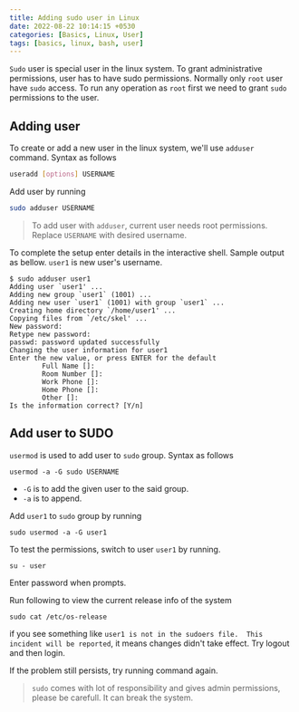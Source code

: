 ```yaml
---
title: Adding sudo user in Linux
date: 2022-08-22 10:14:15 +0530
categories: [Basics, Linux, User]
tags: [basics, linux, bash, user]
---
```


`Sudo` user is special user in the linux system. To grant administrative permissions, user has to have sudo permissions. Normally only `root` user have `sudo` access. To run any operation as `root` first we need to grant `sudo` permissions to the user.

## Adding user

To create or add a new user in the linux system, we'll use `adduser` command. Syntax as follows

```bash
useradd [options] USERNAME
```

Add user by running

```bash
sudo adduser USERNAME
```

> To add user with `adduser`, current user needs root permissions.
> Replace `USERNAME` with desired username.

To complete the setup enter details in the interactive shell. Sample output as bellow. `user1` is new user's username.

```shell
$ sudo adduser user1
Adding user `user1' ...
Adding new group `user1` (1001) ...
Adding new user `user1` (1001) with group `user1` ...
Creating home directory `/home/user1' ...
Copying files from `/etc/skel' ...
New password:
Retype new password:
passwd: password updated successfully
Changing the user information for user1
Enter the new value, or press ENTER for the default
        Full Name []:
        Room Number []:
        Work Phone []:
        Home Phone []:
        Other []:
Is the information correct? [Y/n]
```

## Add user to SUDO

`usermod` is used to add user to `sudo` group. Syntax as follows

```shell
usermod -a -G sudo USERNAME
```

- `-G` is to add the given user to the said group.
- `-a` is to append.

Add `user1` to `sudo` group by running

```shell
sudo usermod -a -G user1
```

To test the permissions, switch to user `user1` by running.

```shell
su - user
```

Enter password when prompts.

Run following to view the current release info of the system

```shell
sudo cat /etc/os-release
```

if you see something like `user1 is not in the sudoers file.  This incident will be reported`, it means changes didn't take effect. Try logout and then login.

If the problem still persists, try running command again.

> `sudo` comes with lot of responsibility and gives admin permissions, please be carefull. It can break the system.
